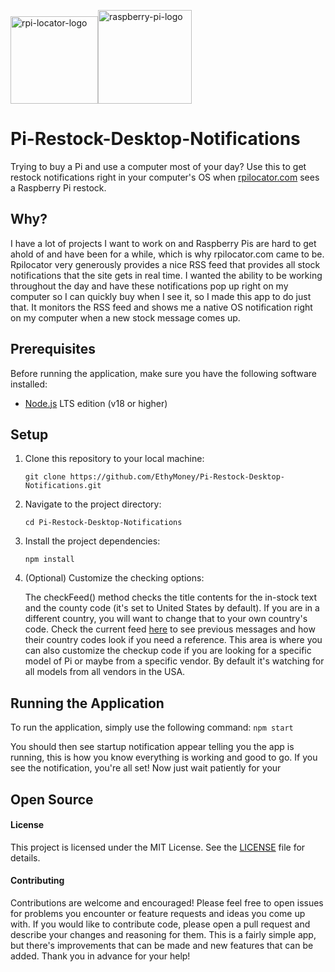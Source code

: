 <img src="https://i.imgur.com/wK9Qwpd.png" alt="rpi-locator-logo" width="140" height="140"><img src="https://i.imgur.com/wGS3rmH.png" alt="raspberry-pi-logo" width="150" height="150">

# Pi-Restock-Desktop-Notifications
 Trying to buy a Pi and use a computer most of your day? Use this to get restock notifications right in your computer's OS when [rpilocator.com](https://rpilocator.com/) sees a Raspberry Pi restock.

## Why?

I have a lot of projects I want to work on and Raspberry Pis are hard to get ahold of and have been for a while, which is why rpilocator.com came to be. Rpilocator very generously provides a nice RSS feed that provides all stock notifications that the site gets in real time. I wanted the ability to be working throughout the day and have these notifications pop up right on my computer so I can quickly buy when I see it, so I made this app to do just that. It monitors the RSS feed and shows me a native OS notification right on my computer when a new stock message comes up.

## Prerequisites

Before running the application, make sure you have the following software installed:

- [Node.js](https://nodejs.org/) LTS edition (v18 or higher)

## Setup

1. Clone this repository to your local machine:

    `git clone https://github.com/EthyMoney/Pi-Restock-Desktop-Notifications.git`

2. Navigate to the project directory:

    `cd Pi-Restock-Desktop-Notifications`

3. Install the project dependencies:

    `npm install`
    
4. (Optional) Customize the checking options:

    The checkFeed() method checks the title contents for the in-stock text and the county code (it's set to United States by default). If you are in a different country, you will want to change that to your own country's code. Check the current feed [here](https://rpilocator.com/feed/) to see previous messages and how their country codes look if you need a reference. This area is where you can also customize the checkup code if you are looking for a specific model of Pi or maybe from a specific vendor. By default it's watching for all models from all vendors in the USA.

## Running the Application

To run the application, simply use the following command:
`npm start`

You should then see startup notification appear telling you the app is running, this is how you know everything is working and good to go. If you see the notification, you're all set! Now just wait patiently for your 

## Open Source

#### License
This project is licensed under the MIT License. See the [LICENSE](LICENSE) file for details.

#### Contributing
Contributions are welcome and encouraged! Please feel free to open issues for problems you encounter or feature requests and ideas you come up with. If you would like to contribute code, please open a pull request and describe your changes and reasoning for them. This is a fairly simple app, but there's improvements that can be made and new features that can be added. Thank you in advance for your help!
